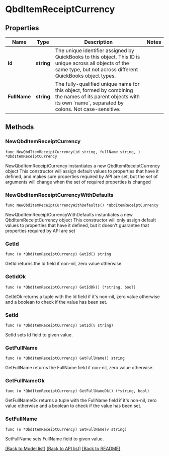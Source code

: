 # QbdItemReceiptCurrency

## Properties

Name | Type | Description | Notes
------------ | ------------- | ------------- | -------------
**Id** | **string** | The unique identifier assigned by QuickBooks to this object. This ID is unique across all objects of the same type, but not across different QuickBooks object types. | 
**FullName** | **string** | The fully-qualified unique name for this object, formed by combining the names of its parent objects with its own &#x60;name&#x60;, separated by colons. Not case-sensitive. | 

## Methods

### NewQbdItemReceiptCurrency

`func NewQbdItemReceiptCurrency(id string, fullName string, ) *QbdItemReceiptCurrency`

NewQbdItemReceiptCurrency instantiates a new QbdItemReceiptCurrency object
This constructor will assign default values to properties that have it defined,
and makes sure properties required by API are set, but the set of arguments
will change when the set of required properties is changed

### NewQbdItemReceiptCurrencyWithDefaults

`func NewQbdItemReceiptCurrencyWithDefaults() *QbdItemReceiptCurrency`

NewQbdItemReceiptCurrencyWithDefaults instantiates a new QbdItemReceiptCurrency object
This constructor will only assign default values to properties that have it defined,
but it doesn't guarantee that properties required by API are set

### GetId

`func (o *QbdItemReceiptCurrency) GetId() string`

GetId returns the Id field if non-nil, zero value otherwise.

### GetIdOk

`func (o *QbdItemReceiptCurrency) GetIdOk() (*string, bool)`

GetIdOk returns a tuple with the Id field if it's non-nil, zero value otherwise
and a boolean to check if the value has been set.

### SetId

`func (o *QbdItemReceiptCurrency) SetId(v string)`

SetId sets Id field to given value.


### GetFullName

`func (o *QbdItemReceiptCurrency) GetFullName() string`

GetFullName returns the FullName field if non-nil, zero value otherwise.

### GetFullNameOk

`func (o *QbdItemReceiptCurrency) GetFullNameOk() (*string, bool)`

GetFullNameOk returns a tuple with the FullName field if it's non-nil, zero value otherwise
and a boolean to check if the value has been set.

### SetFullName

`func (o *QbdItemReceiptCurrency) SetFullName(v string)`

SetFullName sets FullName field to given value.



[[Back to Model list]](../README.md#documentation-for-models) [[Back to API list]](../README.md#documentation-for-api-endpoints) [[Back to README]](../README.md)


